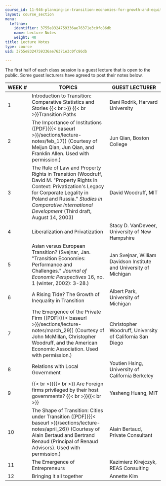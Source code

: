 ```yaml
---
course_id: 11-946-planning-in-transition-economies-for-growth-and-equity-spring-2004
layout: course_section
menu:
  leftnav:
    identifier: 3755e8324759336ae76371e3c0fc86db
    name: Lecture Notes
    weight: 40
title: Lecture Notes
type: course
uid: 3755e8324759336ae76371e3c0fc86db

---
```


The first half of each class session is a guest lecture that is open to the public. Some guest lecturers have agreed to post their notes below.

| WEEK # | TOPICS | GUEST LECTURER |
| --- | --- | --- |
| 1 | Introduction to Transition:  Comparative Statistics and Stories  {{< br >}}  {{< br >}}Transition Paths | Dani Rodrik, Harvard University |
| 2 | The Importance of Institutions ([PDF]({{< baseurl >}}/sections/lecture-notes/feb_17)) (Courtesy of Meijun Qian, Jun Qian, and Franklin Allen. Used with permission.) | Jun Qian, Boston College |
| 3 | The Rule of Law and Property Rights in Transition (Woodruff, David M. "Property Rights in Context: Privatization's Legacy for Corporate Legality in Poland and Russia." _Studies in Comparative International Development_ (Third draft, August 14, 2003) | David Woodruff, MIT |
| 4 | Liberalization and Privatization | Stacy D. VanDeveer, University of New Hampshire |
| 5 | Asian versus European Transition? (Svejnar, Jan. "Transition Economies: Performance and Challenges." _Journal of Economic Perspectives_ 16, no. 1 (winter, 2002): 3-28.) | Jan Svejnar, William Davidson Institute and University of Michigan |
| 6 | A Rising Tide? The Growth of Inequality in Transition | Albert Park, University of Michigan |
| 7 | The Emergence of the Private Firm ([PDF]({{< baseurl >}}/sections/lecture-notes/march_29)) (Courtesy of John McMillan, Christopher Woodruff, and the American Economic Association. Used with permission.) | Christopher Woodruff, University of California San Diego |
| 8 | Relations with Local Government | Youtien Hsing, University of California Berkeley |
| 9 |  {{< br >}}{{< br >}} Are Foreign firms privileged by their host governments? {{< br >}}{{< br >}}  | Yasheng Huang, MIT |
| 10 | The Shape of Transition: Cities under Transition ([PDF]({{< baseurl >}}/sections/lecture-notes/april_26)) (Courtesy of Alain Bertaud and Bertrand Renaud (Principal of Renaud Advisors). Used with permission.) | Alain Bertaud, Private Consultant |
| 11 | The Emergence of Entrepreneurs | Kazimierz Kirejczyk, REAS Consulting |
| 12 | Bringing it all together | Annette Kim